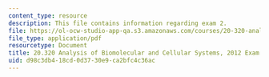 ```yaml
---
content_type: resource
description: This file contains information regarding exam 2.
file: https://ol-ocw-studio-app-qa.s3.amazonaws.com/courses/20-320-analysis-of-biomolecular-and-cellular-systems-fall-2012/d98c3db418cd0d3730e9ca2bfc4c36ac_MIT20_320F12_2012Exam_2.pdf
file_type: application/pdf
resourcetype: Document
title: 20.320 Analysis of Biomolecular and Cellular Systems, 2012 Exam 2
uid: d98c3db4-18cd-0d37-30e9-ca2bfc4c36ac
---
```

